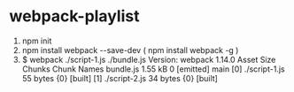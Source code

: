 # webpack-playlist

1. npm init
2. npm install webpack --save-dev ( npm install webpack -g )
3. $ webpack ./script-1.js ./bundle.js
         Version: webpack 1.14.0
         Asset     Size  Chunks             Chunk Names
         bundle.js  1.55 kB       0  [emitted]  main
                     [0] ./script-1.js 55 bytes {0} [built]
                     [1] ./script-2.js 34 bytes {0} [built]
